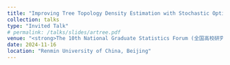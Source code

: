 ```yaml
---
title: "Improving Tree Topology Density Estimation with Stochastic Optimization and Variance Reduction"
collection: talks
type: "Invited Talk"
# permalink: /talks/slides/artree.pdf
venue: "<strong>The 10th National Graduate Statistics Forum (全国高校研究生统计论坛)</strong>"
date: 2024-11-16
location: "Renmin University of China, Beijing"
---
```

